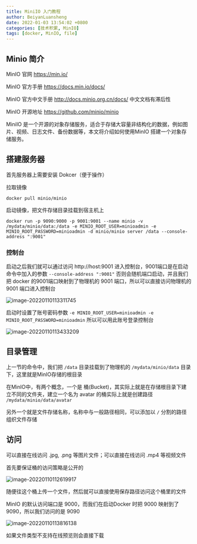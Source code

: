 ```yaml
---
title: MiniIO 入门教程
author: BeiyanLuansheng
date: 2022-01-03 13:54:02 +0800
categories: [技术积累, MinIO]
tags: [docker, MinIO, file]
---
```


## Minio 简介

MinIO 官网 <https://min.io/>

MinIO 官方手册 <https://docs.min.io/docs/>

MinIO 官方中文手册 <http://docs.minio.org.cn/docs/> 中文文档有滞后性

MinIO 开源地址 <https://github.com/minio/minio>

MiniIO 是一个开源的对象存储服务，适合于存储大容量非结构化的数据，例如图片、视频、日志文件、备份数据等，本文将介绍如何使用MinIO 搭建一个对象存储服务。

## 搭建服务器

首先服务器上需要安装 Dokcer（便于操作）

拉取镜像

```shell
docker pull minio/minio
```

启动镜像，把文件存储目录挂载到宿主机上 


```shell
docker run -p 9090:9000 -p 9001:9001 --name minio -v /mydata/minio/data:/data -e MINIO_ROOT_USER=minioadmin -e MINIO_ROOT_PASSWORD=minioadmin -d minio/minio server /data --console-address ":9001"
```

### 控制台

启动之后我们就可以通过访问 http://host:9001 进入控制台，9001端口是在启动命令中加入的参数 `--console-address ":9001"` 否则会随机端口启动，并且我们把 docker 的9001端口映射到了物理机的 9001 端口，所以可以直接访问物理机的 9001 端口进入控制台

![image-20220110113311745](/minio/image-20220110113311745.png)

启动时设置了账号密码参数 `-e MINIO_ROOT_USER=minioadmin -e MINIO_ROOT_PASSWORD=minioadmin` 所以可以用此账号登录控制台

![image-20220110113433209](/minio/image-20220110113433209.png)


## 目录管理

上一节的命令中，我们把 `/data` 目录挂载到了物理机的 `/mydata/minio/data` 目录下，这里就是MinIO存储的根目录

在MinIO中，有两个概念，一个是 桶(Bucket)，其实际上就是在存储根目录下建立不同的文件夹，建立一个名为 avatar 的桶实际上就是创建路径 `/mydata/minio/data/avatar`

另外一个就是文件存储名称，名称中与一般路径相同，可以添加以 `/` 分割的路径组织文件存储

## 访问

可以直接在线访问 .jpg, .png 等图片文件；可以直接在线访问 .mp4 等视频文件

首先要保证桶的访问策略是公开的

![image-20220110112619917](/minio/image-20220110112619917.png)

随便往这个桶上传一个文件，然后就可以直接使用保存路径访问这个桶里的文件

MinIO 的默认访问端口是 9000，而我们在启动Docker 时把 9000 映射到了 9090，所以我们访问的是 9090

![image-20220110113816138](/minio/image-20220110113816138.png)

如果文件类型不支持在线预览则会直接下载